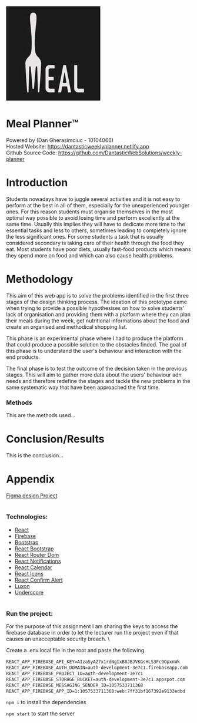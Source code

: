 # ![logo](src/assets/logo.png) 
# Meal Planner™
Powered by (Dan Gherasimciuc - 10104066) \
Hosted Website: https://dantasticweeklyplanner.netlify.app \
Github Source Code: https://github.com/DantasticWebSolutions/weekly-planner 

#

# Introduction

Students nowadays have to juggle several activities and it is not easy to perform at the best in all of them, especially for the unexperienced younger ones. For this reason students must organise themselves in the most optimal way possible to avoid losing time and perform excellently at the same time. Usually this implies they will have to dedicate more time to the essential tasks and less to others, sometimes leading to completely ignore the less significant ones. For some students a task that is usually considered secondary is taking care of their health through the food they eat. Most students have poor diets, usually fast-food products which means they spend more on food and which can also cause health problems. 


# Methodology

This aim of this web app is to solve the problems identified in the first three stages of the design thinking process. The ideation of this prototype came when trying to provide a possible hypothesises on how to solve students' lack of organisation and providing them with a platform where they can plan their meals during the week, get nutritional informations about the food and create an organised and methodical shopping list.

This phase is an experimental phase where I had to produce the platform that could produce a possible solution to the obstacles finded. The goal of this phase is to understand the user's behaviour and interaction with the end products.

The final phase is to test the outcome of the decision taken in the previous stages. This will aim to gather more data about the users' behaviour adn needs and therefore redefine the stages and tackle the new problems in the same systematic way that have been approached the first time. 

### Methods

This are the methods used...

# Conclusion/Results

This is the conclusion...

# Appendix

[Figma design Project](https://www.figma.com/file/kIQUiAkFknaj58zUyVi8rj/Meals-and-Shopping-List-weekly-planner?node-id=0%3A1)

#

### Technologies: 
- [React](https://www.npmjs.com/package/react)
- [Firebase](https://www.npmjs.com/package/firebase)
- [Bootstrap](https://www.npmjs.com/package/bootstrap)
- [React Bootstrap](https://www.npmjs.com/package/react-bootstrap)  
- [React Router Dom](https://reactrouter.com/)
- [React Notifications](https://www.npmjs.com/package/react-notifications)
- [React Calendar](https://www.npmjs.com/package/react-calendar)
- [React Icons](https://www.npmjs.com/package/react-icons)
- [React Confirm Alert](https://www.npmjs.com/package/react-confirm-alert)
- [Luxon](https://moment.github.io/luxon/)
- [Underscore](http://underscorejs.org/)

#

### Run the project:
For the purpose of this assignment I am sharing the keys to access the firebase database in order to let the lecturer run the project even if that causes an unacceptable security breach. \

Create a .env.local file in the root and paste the following
```
REACT_APP_FIREBASE_API_KEY=AIzaSyAZ7x1rdNgIxB8JBJVKGsHLS3Fc9OpxnWk
REACT_APP_FIREBASE_AUTH_DOMAIN=auth-development-3e7c1.firebaseapp.com
REACT_APP_FIREBASE_PROJECT_ID=auth-development-3e7c1
REACT_APP_FIREBASE_STORAGE_BUCKET=auth-development-3e7c1.appspot.com
REACT_APP_FIREBASE_MESSAGING_SENDER_ID=1057533711368
REACT_APP_FIREBASE_APP_ID=1:1057533711368:web:7ff31bf167392e9133edbd 
```

```npm i``` to install the dependencies

```npm start``` to start the server

